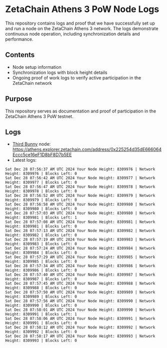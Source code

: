 # ZetaChain Athens 3 PoW Node Logs
This repository contains logs and proof that we have successfully set up and run a node on the ZetaChain Athens 3 network. The logs demonstrate continuous node operation, including synchronization details and performance.

## Contents
- Node setup information
- Synchronization logs with block height details
- Ongoing proof of work logs to verify active participation in the ZetaChain network

## Purpose
This repository serves as documentation and proof of participation in the ZetaChain Athens 3 PoW testnet.

## Logs

- [Third Bunny](https://thirdbunny.xyz/) node: https://athens.explorer.zetachain.com/address/0x225254d35dE666064Eccc5ce16eF1D8bF8D7b5EE
- Latest logs:
```
Sat Dec 28 07:56:37 AM UTC 2024 Your Node Height: 8309976 | Network Height: 8309976 | Blocks Left: 0
Sat Dec 28 07:56:42 AM UTC 2024 Your Node Height: 8309977 | Network Height: 8309977 | Blocks Left: 0
Sat Dec 28 07:56:47 AM UTC 2024 Your Node Height: 8309978 | Network Height: 8309978 | Blocks Left: 0
Sat Dec 28 07:56:52 AM UTC 2024 Your Node Height: 8309979 | Network Height: 8309979 | Blocks Left: 0
Sat Dec 28 07:56:58 AM UTC 2024 Your Node Height: 8309980 | Network Height: 8309980 | Blocks Left: 0
Sat Dec 28 07:57:03 AM UTC 2024 Your Node Height: 8309980 | Network Height: 8309981 | Blocks Left: 1
Sat Dec 28 07:57:08 AM UTC 2024 Your Node Height: 8309981 | Network Height: 8309981 | Blocks Left: 0
Sat Dec 28 07:57:13 AM UTC 2024 Your Node Height: 8309982 | Network Height: 8309982 | Blocks Left: 0
Sat Dec 28 07:57:19 AM UTC 2024 Your Node Height: 8309983 | Network Height: 8309983 | Blocks Left: 0
Sat Dec 28 07:57:24 AM UTC 2024 Your Node Height: 8309984 | Network Height: 8309984 | Blocks Left: 0
Sat Dec 28 07:57:29 AM UTC 2024 Your Node Height: 8309985 | Network Height: 8309985 | Blocks Left: 0
Sat Dec 28 07:57:34 AM UTC 2024 Your Node Height: 8309986 | Network Height: 8309986 | Blocks Left: 0
Sat Dec 28 07:57:40 AM UTC 2024 Your Node Height: 8309987 | Network Height: 8309987 | Blocks Left: 0
Sat Dec 28 07:57:45 AM UTC 2024 Your Node Height: 8309988 | Network Height: 8309988 | Blocks Left: 0
Sat Dec 28 07:57:50 AM UTC 2024 Your Node Height: 8309989 | Network Height: 8309989 | Blocks Left: 0
Sat Dec 28 07:57:56 AM UTC 2024 Your Node Height: 8309990 | Network Height: 8309990 | Blocks Left: 0
Sat Dec 28 07:58:01 AM UTC 2024 Your Node Height: 8309990 | Network Height: 8309991 | Blocks Left: 1
Sat Dec 28 07:58:06 AM UTC 2024 Your Node Height: 8309991 | Network Height: 8309991 | Blocks Left: 0
Sat Dec 28 07:58:12 AM UTC 2024 Your Node Height: 8309992 | Network Height: 8309992 | Blocks Left: 0
Sat Dec 28 07:58:17 AM UTC 2024 Your Node Height: 8309993 | Network Height: 8309993 | Blocks Left: 0
```
